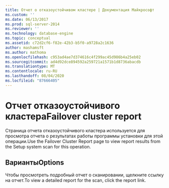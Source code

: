 ```yaml
---
title: Отчет о отказоустойчивом кластере | Документация Майкрософт
ms.custom: ''
ms.date: 06/13/2017
ms.prod: sql-server-2014
ms.reviewer: ''
ms.technology: database-engine
ms.topic: conceptual
ms.assetid: c72d2cf6-f82e-42b3-b5f0-a9728a2c1636
author: mashamsft
ms.author: mathoma
ms.openlocfilehash: c953ad4ae7d374616c4f299ac45d986b4a25eb02
ms.sourcegitcommit: ad4d92dce894592a259721a1571b1d8736abacdb
ms.translationtype: MT
ms.contentlocale: ru-RU
ms.lasthandoff: 08/04/2020
ms.locfileid: "87666405"
---
```

# <a name="failover-cluster-report"></a><span data-ttu-id="34da9-102">Отчет отказоустойчивого кластера</span><span class="sxs-lookup"><span data-stu-id="34da9-102">Failover cluster report</span></span>
  <span data-ttu-id="34da9-103">Страница отчета отказоустойчивого кластера используется для просмотра отчета о результатах работы программы установки для этой операции.</span><span class="sxs-lookup"><span data-stu-id="34da9-103">Use the Failover Cluster Report page to view report results from the Setup system scan for this operation.</span></span>  
  
## <a name="options"></a><span data-ttu-id="34da9-104">Варианты</span><span class="sxs-lookup"><span data-stu-id="34da9-104">Options</span></span>  
 <span data-ttu-id="34da9-105">Чтобы просмотреть подробный отчет о сканировании, щелкните ссылку на отчет.</span><span class="sxs-lookup"><span data-stu-id="34da9-105">To view a detailed report for the scan, click the report link.</span></span>  
  
  
